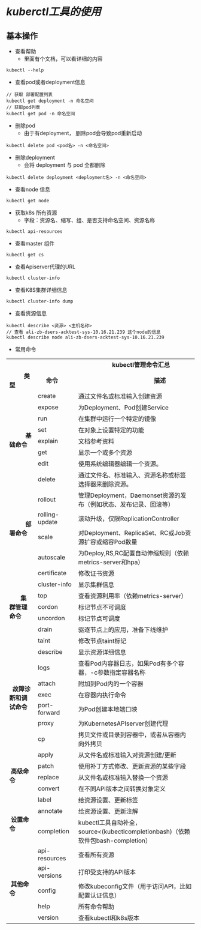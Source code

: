 # *kuberctl工具的使用*
## 基本操作
- 查看帮助
  - 里面有个文档，可以看详细的内容
```
kubectl --help
```
- 查看pod或者deployment信息
```
// 获取 部署配置列表
kubectl get deployment -n 命名空间
// 获取pod列表
kubectl get pod -n 命名空间
```
- 删除pod
  - 由于有deployment， 删除pod会导致pod重新启动
```
kubectl delete pod <pod名> -n <命名空间>
```

- 删除deployment
  - 会将 deployment 与 pod 全都删除
```
kubectl delete deployment <deployment名> -n <命名空间>
```

- 查看node 信息
```
kubectl get node
```

- 获取k8s 所有资源
  - 字段：资源名、缩写、组、是否支持命名空间、资源名称
```
kubectl api-resources
```

- 查看master 组件
```
kubectl get cs
```
-  查看Apiserver代理的URL
```
kubectl cluster-info
```
- 查看K8S集群详细信息
```
kubectl cluster-info dump
```
- 查看资源信息
```
kubectl describe <资源> <主机名称>
// 查看 ali-zb-dsers-acktest-sys-10.16.21.239 这个node的信息
kubectl describe node ali-zb-dsers-acktest-sys-10.16.21.239
```
- 常用命令
<div class="table-box">
    <table align="center">
        <tbody>
            <tr>
                <td colspan="3">&nbsp; &nbsp; &nbsp; &nbsp; &nbsp; &nbsp; &nbsp; &nbsp; &nbsp; &nbsp; &nbsp; &nbsp;
                    &nbsp; &nbsp; &nbsp; &nbsp; &nbsp; &nbsp; &nbsp; &nbsp; &nbsp; &nbsp; &nbsp; &nbsp; &nbsp; &nbsp;
                    &nbsp; &nbsp; &nbsp; &nbsp; &nbsp; &nbsp; <strong>kubectl管理命令汇总</strong></td>
            </tr>
            <tr>
                <td style="width:153px;"><strong>&nbsp; &nbsp; &nbsp; &nbsp; &nbsp;类型</strong></td>
                <td style="width:111px;"><strong>&nbsp; &nbsp; &nbsp;命令</strong></td>
                <td style="width:424px;"><strong>&nbsp; &nbsp; &nbsp; &nbsp; &nbsp; &nbsp; &nbsp; &nbsp; &nbsp; &nbsp;
                        &nbsp; &nbsp; &nbsp; &nbsp; &nbsp; &nbsp; &nbsp; &nbsp; &nbsp; &nbsp; &nbsp; &nbsp; &nbsp;
                        &nbsp;描述</strong></td>
            </tr>
            <tr>
                <td rowspan="8" style="width:153px;"><strong>&nbsp; &nbsp; &nbsp; &nbsp; &nbsp; 基础命令</strong></td>
                <td style="width:111px;">create</td>
                <td style="width:424px;">通过文件名或标准输入创建资源</td>
            </tr>
            <tr>
                <td style="width:111px;">expose</td>
                <td style="width:424px;">为Deployment、Pod创建Service</td>
            </tr>
            <tr>
                <td style="width:111px;">run</td>
                <td style="width:424px;">在集群中运行一个特定的镜像</td>
            </tr>
            <tr>
                <td style="width:111px;">set</td>
                <td style="width:424px;">在对象上设置特定的功能</td>
            </tr>
            <tr>
                <td style="width:111px;">explain</td>
                <td style="width:424px;">文档参考资料</td>
            </tr>
            <tr>
                <td style="width:111px;">get</td>
                <td style="width:424px;">显示一个或多个资源</td>
            </tr>
            <tr>
                <td style="width:111px;">edit</td>
                <td style="width:424px;">使用系统编辑器编辑一个资源。</td>
            </tr>
            <tr>
                <td style="width:111px;">delete</td>
                <td style="width:424px;">通过文件名、标准输入、资源名称或标签选择器来删除资源。</td>
            </tr>
            <tr>
                <td rowspan="4" style="width:153px;"><strong>&nbsp; &nbsp; &nbsp; &nbsp; &nbsp; 部署命令</strong></td>
                <td style="width:111px;">rollout</td>
                <td style="width:424px;">管理Deployment，Daemonset资源的发布（例如状态、发布记录、回滚等）</td>
            </tr>
            <tr>
                <td style="width:111px;">rolling-update</td>
                <td style="width:424px;">滚动升级，仅限ReplicationController</td>
            </tr>
            <tr>
                <td style="width:111px;">scale</td>
                <td style="width:424px;">对Deployment、ReplicaSet、RC或Job资源扩容或缩容Pod数量</td>
            </tr>
            <tr>
                <td style="width:111px;">autoscale</td>
                <td style="width:424px;">为Deploy,RS,RC配置自动伸缩规则（依赖metrics-server和hpa）</td>
            </tr>
            <tr>
                <td rowspan="7" style="width:153px;"><strong>&nbsp; &nbsp; &nbsp; &nbsp;集群管理命令</strong></td>
                <td style="width:111px;">certificate</td>
                <td style="width:424px;">修改证书资源</td>
            </tr>
            <tr>
                <td style="width:111px;">cluster-info</td>
                <td style="width:424px;">显示集群信息</td>
            </tr>
            <tr>
                <td style="width:111px;">top</td>
                <td style="width:424px;">查看资源利用率（依赖metrics-server）</td>
            </tr>
            <tr>
                <td style="width:111px;">cordon</td>
                <td style="width:424px;">标记节点不可调度</td>
            </tr>
            <tr>
                <td style="width:111px;">uncordon</td>
                <td style="width:424px;">标记节点可调度</td>
            </tr>
            <tr>
                <td style="width:111px;">drain</td>
                <td style="width:424px;">驱逐节点上的应用，准备下线维护</td>
            </tr>
            <tr>
                <td style="width:111px;">taint</td>
                <td style="width:424px;">修改节点taint标记</td>
            </tr>
            <tr>
                <td rowspan="7" style="width:153px;"><strong>&nbsp; 故障诊断和调试命令</strong></td>
                <td style="width:111px;">describe</td>
                <td style="width:424px;">显示资源详细信息</td>
            </tr>
            <tr>
                <td style="width:111px;">logs</td>
                <td style="width:424px;">查看Pod内容器日志，如果Pod有多个容器，-c参数指定容器名称</td>
            </tr>
            <tr>
                <td style="width:111px;">attach</td>
                <td style="width:424px;">附加到Pod内的一个容器</td>
            </tr>
            <tr>
                <td style="width:111px;">exec</td>
                <td style="width:424px;">在容器内执行命令</td>
            </tr>
            <tr>
                <td style="width:111px;">port-forward</td>
                <td style="width:424px;">为Pod创建本地端口映</td>
            </tr>
            <tr>
                <td style="width:111px;">proxy</td>
                <td style="width:424px;">为KubernetesAPIserver创建代理</td>
            </tr>
            <tr>
                <td style="width:111px;">cp</td>
                <td style="width:424px;">拷贝文件或目录到容器中，或者从容器内向外拷贝</td>
            </tr>
            <tr>
                <td rowspan="4" style="width:153px;"><strong>&nbsp; &nbsp; &nbsp; &nbsp; &nbsp; &nbsp;高级命令</strong></td>
                <td style="width:111px;">apply</td>
                <td style="width:424px;">从文件名或标准输入对资源创建/更新</td>
            </tr>
            <tr>
                <td style="width:111px;">patch</td>
                <td style="width:424px;">使用补丁方式修改、更新资源的某些字段</td>
            </tr>
            <tr>
                <td style="width:111px;">replace</td>
                <td style="width:424px;">从文件名或标准输入替换一个资源</td>
            </tr>
            <tr>
                <td style="width:111px;">convert</td>
                <td style="width:424px;">在不同API版本之间转换对象定义</td>
            </tr>
            <tr>
                <td rowspan="3" style="width:153px;"><strong>&nbsp; &nbsp; &nbsp; &nbsp; &nbsp; &nbsp;设置命令</strong></td>
                <td style="width:111px;">label</td>
                <td style="width:424px;">给资源设置、更新标签</td>
            </tr>
            <tr>
                <td style="width:111px;">annotate</td>
                <td style="width:424px;">给资源设置、更新注解</td>
            </tr>
            <tr>
                <td style="width:111px;">completion</td>
                <td style="width:424px;">kubectl工具自动补全，source&lt;(kubectlcompletionbash)（依赖软件包bash-completion）</td>
            </tr>
            <tr>
                <td rowspan="5" style="width:153px;"><strong>&nbsp; &nbsp; &nbsp; &nbsp; &nbsp; &nbsp;其他命令</strong></td>
                <td style="width:111px;">api-resources</td>
                <td style="width:424px;">查看所有资源</td>
            </tr>
            <tr>
                <td style="width:111px;">api-versions</td>
                <td style="width:424px;">打印受支持的API版本</td>
            </tr>
            <tr>
                <td style="width:111px;">config</td>
                <td style="width:424px;">修改kubeconfig文件（用于访问API，比如配置认证信息）</td>
            </tr>
            <tr>
                <td style="width:111px;">help</td>
                <td style="width:424px;">所有命令帮助</td>
            </tr>
            <tr>
                <td style="width:111px;">version</td>
                <td style="width:424px;">查看kubectl和k8s版本</td>
            </tr>
        </tbody>
    </table>
</div>